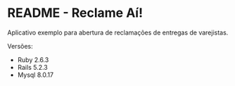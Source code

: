 # README - Reclame Aí!

Aplicativo exemplo para abertura de reclamações de entregas de varejistas.


Versões:

* Ruby 2.6.3
* Rails 5.2.3
* Mysql 8.0.17
